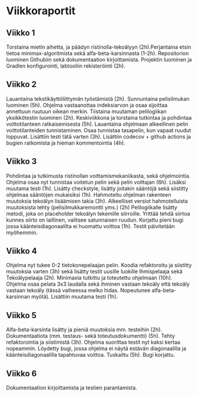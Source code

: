# Viikkoraportit

## Viikko 1

Torstaina mietin aihetta, ja päädyn ristinolla-tekoälyyn (2h).Perjantaina etsin tietoa minimax-algoritmista sekä alfa-beta-karsinnasta (1-2h). Repositorion luominen Githubiin sekä dokumentaation kirjoittamista. Projektin luominen ja Gradlen konfigurointi, labtooliin rekisteröinti (2h).

## Viikko 2

Lauantaina tekstikäyttöliittymän työstämistä (2h). Sunnuntaina pelisilmukan luominen (5h). Ohjelma vastaanottaa indeksiarvon ja osaa sijoittaa annettuun ruutuun oikean merkin. Tiistaina muutaman pelilogiikan yksikkötestin luominen (2h). Keskiviikkona ja torstaina tutkintaa ja pohdintaa voittotilanteen ratkaisemisesta (5h). Lauantaina ohjelmaan alkeellinen pelin voittotilanteiden tunnistaminen. Osaa tunnistaa tasapelin, kun vapaat ruudut loppuvat. Lisättiin testi tätä varten (3h). Lisättiin codecov + github actions ja bugien ratkomista ja hieman kommentointia (4h). 

## Viikko 3
Pohdintaa ja tutkimusta ristinollan voittamismekaniikasta, sekä ohjelmointia. Ohjelma osaa nyt tunnistaa voitetun pelin sekä pelin voittajan (6h). Lisäksi muutama testi (1h). Lisätty checkstyle, lisätty joitakin sääntöjä sekä siistitty ohjelmaa sääntöjen mukaisiksi (1h). Hahmoteltu ohjelman rakenteen muutoksia tekoälyn lisäämisen takia (3h). Alkeelliset versiot hahmotelluista muutoksista tehty (pelisilmukkaremontti yms.) (2h)  Pelilogiikalle lisätty metodi, joka on placeholder tekoälyn tekemille siirroille. Yrittää tehdä siirtoa kunnes siirto on laillinen, valitsee satunnaisen ruudun. Korjattu pieni bugi jossa käänteisdiagonaalilta ei huomattu voittoa (1h). Testit päivitetään myöhemmin.

## Viikko 4
Ohjelma nyt tukee 0-2 tietokonepelaajan pelin. Koodia refaktoroitu ja siistitty muutoksia varten (3h) sekä lisätty testit uusille luokille Ihmispelaaja sekä Tekoälypelaaja (2h). Minimaxia tutkittu ja toteutettu ohjelmaan (10h). Ohjelma osaa pelata 3x3 laudalla sekä ihminen vastaan tekoäly että tekoäly vastaan tekoäly (tässä vaiheessa melko hidas. Nopeutunee alfa-beta-karsinnan myötä). Lisättiin muutama testi (1h).

## Viikko 5
Alfa-beta-karsinta lisätty ja pieniä muutoksia mm. testeihin (2h). Dokumentaatiota (mm. testaus- sekä toteutusdokumentti) (5h). Tehty refaktorointia ja siistimistä (3h). Ohjelma suorittaa testit nyt kaksi kertaa nopeammin. Löydetty bugi, jossa ohjelma ei näytä estävän diagonaalilla ja käänteisdiagonaalilla tapahtuvaa voittoa. Tuskailtu (5h). Bugi korjattu.

## Viikko 6
Dokumentaation kirjoittamista ja testien parantamista.
